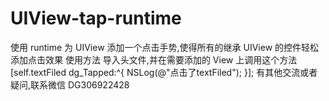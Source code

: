 # UIView-tap-runtime
使用 runtime 为 UIView 添加一个点击手势,使得所有的继承 UIView 的控件轻松添加点击效果
使用方法 导入头文件,并在需要添加的 View 上调用这个方法    
  [self.textFiled dg_Tapped:^{
        NSLog(@"点击了textFiled");
    }];
有其他交流或者疑问,联系微信 DG306922428
    
